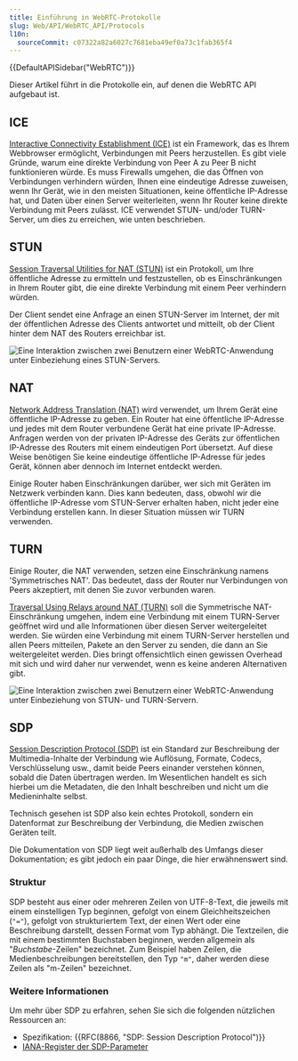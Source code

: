 ```yaml
---
title: Einführung in WebRTC-Protokolle
slug: Web/API/WebRTC_API/Protocols
l10n:
  sourceCommit: c07322a82a6027c7681eba49ef0a73c1fab365f4
---
```


{{DefaultAPISidebar("WebRTC")}}

Dieser Artikel führt in die Protokolle ein, auf denen die WebRTC API aufgebaut ist.

## ICE

[Interactive Connectivity Establishment (ICE)](https://en.wikipedia.org/wiki/Interactive_Connectivity_Establishment) ist ein Framework, das es Ihrem Webbrowser ermöglicht, Verbindungen mit Peers herzustellen. Es gibt viele Gründe, warum eine direkte Verbindung von Peer A zu Peer B nicht funktionieren würde. Es muss Firewalls umgehen, die das Öffnen von Verbindungen verhindern würden, Ihnen eine eindeutige Adresse zuweisen, wenn Ihr Gerät, wie in den meisten Situationen, keine öffentliche IP-Adresse hat, und Daten über einen Server weiterleiten, wenn Ihr Router keine direkte Verbindung mit Peers zulässt. ICE verwendet STUN- und/oder TURN-Server, um dies zu erreichen, wie unten beschrieben.

## STUN

[Session Traversal Utilities for NAT (STUN)](https://en.wikipedia.org/wiki/STUN) ist ein Protokoll, um Ihre öffentliche Adresse zu ermitteln und festzustellen, ob es Einschränkungen in Ihrem Router gibt, die eine direkte Verbindung mit einem Peer verhindern würden.

Der Client sendet eine Anfrage an einen STUN-Server im Internet, der mit der öffentlichen Adresse des Clients antwortet und mitteilt, ob der Client hinter dem NAT des Routers erreichbar ist.

![Eine Interaktion zwischen zwei Benutzern einer WebRTC-Anwendung unter Einbeziehung eines STUN-Servers.](webrtc-stun.png)

## NAT

[Network Address Translation (NAT)](https://en.wikipedia.org/wiki/Network_address_translation) wird verwendet, um Ihrem Gerät eine öffentliche IP-Adresse zu geben. Ein Router hat eine öffentliche IP-Adresse und jedes mit dem Router verbundene Gerät hat eine private IP-Adresse. Anfragen werden von der privaten IP-Adresse des Geräts zur öffentlichen IP-Adresse des Routers mit einem eindeutigen Port übersetzt. Auf diese Weise benötigen Sie keine eindeutige öffentliche IP-Adresse für jedes Gerät, können aber dennoch im Internet entdeckt werden.

Einige Router haben Einschränkungen darüber, wer sich mit Geräten im Netzwerk verbinden kann. Dies kann bedeuten, dass, obwohl wir die öffentliche IP-Adresse vom STUN-Server erhalten haben, nicht jeder eine Verbindung erstellen kann. In dieser Situation müssen wir TURN verwenden.

## TURN

Einige Router, die NAT verwenden, setzen eine Einschränkung namens 'Symmetrisches NAT'. Das bedeutet, dass der Router nur Verbindungen von Peers akzeptiert, mit denen Sie zuvor verbunden waren.

[Traversal Using Relays around NAT (TURN)](https://en.wikipedia.org/wiki/TURN) soll die Symmetrische NAT-Einschränkung umgehen, indem eine Verbindung mit einem TURN-Server geöffnet wird und alle Informationen über diesen Server weitergeleitet werden. Sie würden eine Verbindung mit einem TURN-Server herstellen und allen Peers mitteilen, Pakete an den Server zu senden, die dann an Sie weitergeleitet werden. Dies bringt offensichtlich einen gewissen Overhead mit sich und wird daher nur verwendet, wenn es keine anderen Alternativen gibt.

![Eine Interaktion zwischen zwei Benutzern einer WebRTC-Anwendung unter Einbeziehung von STUN- und TURN-Servern.](webrtc-turn.png)

## SDP

[Session Description Protocol (SDP)](https://en.wikipedia.org/wiki/Session_Description_Protocol) ist ein Standard zur Beschreibung der Multimedia-Inhalte der Verbindung wie Auflösung, Formate, Codecs, Verschlüsselung usw., damit beide Peers einander verstehen können, sobald die Daten übertragen werden. Im Wesentlichen handelt es sich hierbei um die Metadaten, die den Inhalt beschreiben und nicht um die Medieninhalte selbst.

Technisch gesehen ist SDP also kein echtes Protokoll, sondern ein Datenformat zur Beschreibung der Verbindung, die Medien zwischen Geräten teilt.

Die Dokumentation von SDP liegt weit außerhalb des Umfangs dieser Dokumentation; es gibt jedoch ein paar Dinge, die hier erwähnenswert sind.

### Struktur

SDP besteht aus einer oder mehreren Zeilen von UTF-8-Text, die jeweils mit einem einstelligen Typ beginnen, gefolgt von einem Gleichheitszeichen (`"="`), gefolgt von strukturiertem Text, der einen Wert oder eine Beschreibung darstellt, dessen Format vom Typ abhängt. Die Textzeilen, die mit einem bestimmten Buchstaben beginnen, werden allgemein als "_Buchstabe_-Zeilen" bezeichnet. Zum Beispiel haben Zeilen, die Medienbeschreibungen bereitstellen, den Typ `"m"`, daher werden diese Zeilen als "m-Zeilen" bezeichnet.

### Weitere Informationen

Um mehr über SDP zu erfahren, sehen Sie sich die folgenden nützlichen Ressourcen an:

- Spezifikation: {{RFC(8866, "SDP: Session Description Protocol")}}
- [IANA-Register der SDP-Parameter](https://www.iana.org/assignments/sip-parameters/sip-parameters.xhtml)
